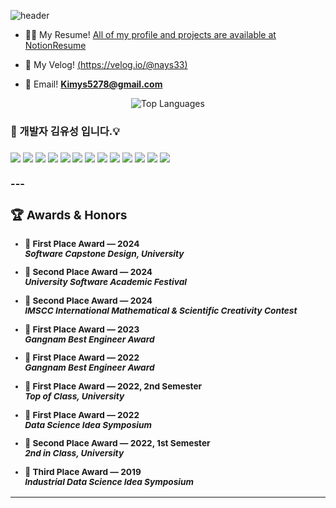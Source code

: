 ![header](https://capsule-render.vercel.app/api?type=cylinder&color=000000&height=150&section=header&text=Kim-Yu-Seong&fontColor=ffffff&fontSize=70&animation=fadeIn&fontAlignY=55)
- 👨‍🦲 My Resume! [All of my profile and projects are available at NotionResume](https://flossy-gallon-c27.notion.site/Backend-Developer-cecf554ac2724fff9f913e09144e7ee6)

- 📄 My Velog! [(https://velog.io/@nays33)](https://velog.io/@nays33/posts)

- 📧 Email! **Kimys5278@gmail.com**
</p>

<div align ="center">
  <img src="https://github-readme-stats.vercel.app/api/top-langs/?username=kimys5278&layout=compact&theme=tokyonight" alt="Top Languages" />

</div>
<h3> 🤚 개발자 김유성 입니다.💡<h3>
<div src = "https://flossy-gallon-c27.notion.site/Backend-Developer-cecf554ac2724fff9f913e09144e7ee6"> 
</div>
<div>
  
<img src="https://img.shields.io/badge/JAVA-007396?style=for-the-badge&logo=java&logoColor=white">

<img src="https://img.shields.io/badge/python-3776AB?style=for-the-badge&logo=python&logoColor=white">

<img src="https://img.shields.io/badge/spring-6DB33F?style=for-the-badge&logo=spring%20IDE&logoColor=white">

<img src="https://img.shields.io/badge/junit5-25A162?style=for-the-badge&logo=junit5%20IDE&logoColor=white">

<img src="https://img.shields.io/badge/jquery-0769AD?style=for-the-badge&logo=jquery%20IDE&logoColor=white">

<img src="https://img.shields.io/badge/hibernate-59666C?style=for-the-badge&logo=hibernate%20IDE&logoColor=white">

<img src="https://img.shields.io/badge/mariadb-003545?style=for-the-badge&logo=mariadb&logoColor=white">

<img src="https://img.shields.io/badge/mysql-4479A1?style=for-the-badge&logo=mysql&logoColor=white">

<img src="https://img.shields.io/badge/scikitlearn-F7931E?style=for-the-badge&logo=scikitlearn&logoColor=white">

<img src="https://img.shields.io/badge/pandas-150458?style=for-the-badge&logo=pandas&logoColor=white">

<img src="https://img.shields.io/badge/github-181717?style=for-the-badge&logo=github&logoColor=white">

<img src="https://img.shields.io/badge/Eclipse-2C2255?style=for-the-badge&logo=Eclipse%20IDE&logoColor=white">

<img src="https://img.shields.io/badge/intellijidea-000000?style=for-the-badge&logo=intellijidea&logoColor=white">
</br>
</br>
---

### 🏆 Awards & Honors

<small>

- 🏅 **First Place Award** — 2024  
  _Software Capstone Design, University_

- 🥈 **Second Place Award** — 2024  
  _University Software Academic Festival_

- 🥈 **Second Place Award** — 2024  
  _IMSCC International Mathematical & Scientific Creativity Contest_

- 🏅 **First Place Award** — 2023  
  _Gangnam Best Engineer Award_

- 🏅 **First Place Award** — 2022  
  _Gangnam Best Engineer Award_

- 🏅 **First Place Award** — 2022, 2nd Semester  
  _Top of Class, University_

- 🏅 **First Place Award** — 2022  
  _Data Science Idea Symposium_

- 🥈 **Second Place Award** — 2022, 1st Semester  
  _2nd in Class, University_

- 🥉 **Third Place Award** — 2019  
  _Industrial Data Science Idea Symposium_

</small>

---


